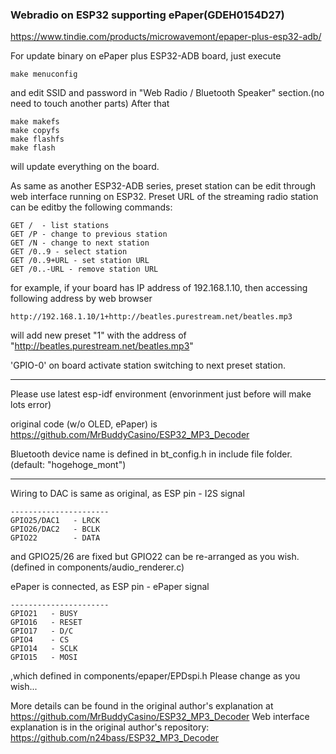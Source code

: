 ### Webradio on ESP32 supporting ePaper(GDEH0154D27)

https://www.tindie.com/products/microwavemont/epaper-plus-esp32-adb/

For update binary on ePaper plus ESP32-ADB board, just execute

```
make menuconfig
```

and edit SSID and password in "Web Radio / Bluetooth Speaker" section.(no need to touch another parts) After that
```
make makefs
make copyfs
make flashfs
make flash
```
will update everything on the board.



As same as another ESP32-ADB series, preset station can be edit through web interface running on ESP32. Preset URL of the streaming radio station can be editby the following commands:

```
GET /  - list stations
GET /P - change to previous station
GET /N - change to next station
GET /0..9 - select station
GET /0..9+URL - set station URL
GET /0..-URL - remove station URL
```
for example, if your board has IP address of 192.168.1.10, then accessing following address by web browser
```
http://192.168.1.10/1+http://beatles.purestream.net/beatles.mp3
```
will add new preset "1" with the address of "http://beatles.purestream.net/beatles.mp3"


'GPIO-0' on board activate station switching to next preset station.

----

Please use latest esp-idf environment (envorinment just before will make lots error)

original code (w/o OLED, ePaper) is
https://github.com/MrBuddyCasino/ESP32_MP3_Decoder

Bluetooth device name is defined in bt_config.h in include file folder. (default: "hogehoge_mont")

----
Wiring to DAC is same as original, as
ESP pin   - I2S signal
```
----------------------
GPIO25/DAC1   - LRCK
GPIO26/DAC2   - BCLK
GPIO22        - DATA
```
and GPIO25/26 are fixed but GPIO22 can be re-arranged as you wish.
(defined in components/audio_renderer.c)

ePaper is connected, as
ESP pin   - ePaper signal
```
----------------------
GPIO21   - BUSY
GPIO16   - RESET
GPIO17   - D/C
GPIO4    - CS
GPIO14   - SCLK
GPIO15   - MOSI
```
,which defined in components/epaper/EPDspi.h Please change as you wish...


More details can be found in the original author's explanation at
https://github.com/MrBuddyCasino/ESP32_MP3_Decoder
Web interface explanation is in the original author's repository:
https://github.com/n24bass/ESP32_MP3_Decoder
